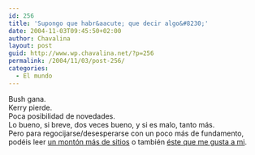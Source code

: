 ```yaml
---
id: 256
title: 'Supongo que habr&aacute; que decir algo&#8230;'
date: 2004-11-03T09:45:50+02:00
author: Chavalina
layout: post
guid: http://www.wp.chavalina.net/?p=256
permalink: /2004/11/03/post-256/
categories:
  - El mundo
---
```

Bush gana.  
Kerry pierde.  
Poca posibilidad de novedades.  
Lo bueno, si breve, dos veces bueno, y si es malo, tanto m&aacute;s.  
Pero para regocijarse/desesperarse con un poco m&aacute;s de fundamento, pod&eacute;is leer <a href="http://www.bitacoras.com/noticias/archivos/bitacoras_especial_elecciones_usa_bush_vs_kerry.php" target="_blank">un mont&oacute;n m&aacute;s de sitios</a> o tambi&eacute;n <a href="http://1984-2004.blogspot.com/2004/11/osama-y-george-4-aos-ms-de-la-mano.html" target="_blank">&eacute;ste que me gusta a mi</a>.